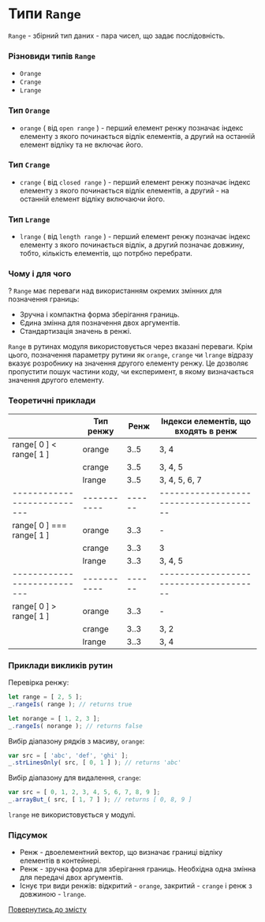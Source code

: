 # Типи <code>Range</code>

<code>Range</code> - збірний тип даних - пара чисел, що задає послідовність.

### Різновиди типів <code>Range</code>

- `Orange`
- `Crange`
- `Lrange`

<!-- ### Види `range`

`Range` можна задати будь-яким `long`-типом. Зазвичай для цього використовується звичайний масив.

```js
let range = [ 2, 5 ];
``` -->

<!-- Вказана змінна `range` позначає ренж. Ренж вказує, що відлік починається з елементу під індексом `2`, а трактування числа `5` визначається видом ренжу. -->

### Тип <code>Orange</code>

- `orange` ( від `open range` ) - перший елемент ренжу позначає індекс елементу з якого починається відлік елементів, а другий на останній елемент відліку та не включає його.

### Тип <code>Crange</code>

- `crange` ( від `closed range` ) - перший елемент ренжу позначає індекс елементу з якого починається відлік елементів, а другий - на останній елемент відліку включаючи його.

### Тип <code>Lrange</code>

- `lrange` ( від `length range` ) - перший елемент ренжу позначає індекс елементу з якого починається відлік, а другий позначає довжину, тобто, кількість елементів, що потрбно перебрати.

### Чому і для чого

?
`Range` має переваги над використанням окремих змінних для позначення границь:

- Зручна і компактна форма зберігання границь.
- Єдина змінна для позначення двох аргументів.
- Стандартизація значень в ренжі.

`Range` в рутинах модуля використовується через вказані переваги. Крім цього, позначення параметру рутини як `orange`, `crange` чи `lrange` відразу вказує розробнику на значення другого елементу ренжу. Це дозволяє пропустити пошук частини коду, чи експеримент, в якому визначається значення другого елементу.

### Теоретичні приклади

|                           | Тип ренжу | Ренж | Індекси елементів, що входять в ренж |
|---------------------------|-----------|------|--------------------------------------|
| range[ 0 ] < range[ 1 ]   | orange    | 3..5 | 3, 4                                 |
|                           | crange    | 3..5 | 3, 4, 5                              |
|                           | lrange    | 3..5 | 3, 4, 5, 6, 7                        |
|---------------------------|-----------|------|--------------------------------------|
| range[ 0 ] === range[ 1 ] | orange    | 3..3 | -                                    |
|                           | crange    | 3..3 | 3                                    |
|                           | lrange    | 3..3 | 3, 4, 5                              |
|---------------------------|-----------|------|--------------------------------------|
| range[ 0 ] > range[ 1 ]   | orange    | 3..3 | -                                    |
|                           | crange    | 3..3 | 3, 2                                 |
|                           | lrange    | 3..3 | 3, 4                                 |

### Приклади викликів рутин

Перевірка ренжу:

```js
let range = [ 2, 5 ];
_.rangeIs( range ); // returns true

let norange = [ 1, 2, 3 ];
_.rangeIs( norange ); // returns false
```

Вибір діапазону рядків з масиву, `orange`:

```js
var src = [ 'abc', 'def', 'ghi' ];
_.strLinesOnly( src, [ 0, 1 ] ); // returns 'abc'
```

Вибір діапазону для видалення, `crange`:

```js
var src = [ 0, 1, 2, 3, 4, 5, 6, 7, 8, 9 ];
_.arrayBut_( src, [ 1, 7 ] ); // returns [ 0, 8, 9 ]
```

`lrange` не використовується у модулі.

### Підсумок

- Ренж - двоелементний вектор, що визначає границі відліку елементів в контейнері.
- Ренж - зручна форма для зберігання границь. Необхідна одна змінна для передачі двох аргументів.
- Існує три види ренжів: відкритий - `orange`, закритий - `crange` i ренж з довжиною - `lrange`.

[Повернутись до змісту](../README.md#Концепції)
